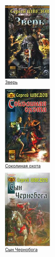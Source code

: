 ![](Зверь.jpg)  
[Зверь](Зверь)

![](Соколиная%20охота.jpg)  
[Соколиная охота](Соколиная%20охота)

![](Сын%20Чернобога.jpg)  
[Сын Чернобога](Сын%20Чернобога)
